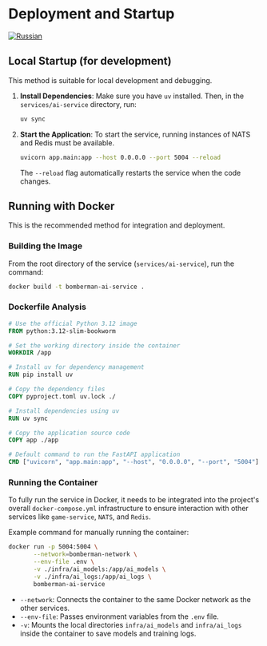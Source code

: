 # Deployment and Startup
[![Russian](https://img.shields.io/badge/lang-Russian-blue)](../ru/deployment.md)

## Local Startup (for development)

This method is suitable for local development and debugging.

1.  **Install Dependencies**:
    Make sure you have `uv` installed. Then, in the `services/ai-service` directory, run:
    ```bash
    uv sync
    ```

2.  **Start the Application**:
    To start the service, running instances of NATS and Redis must be available.
    ```bash
    uvicorn app.main:app --host 0.0.0.0 --port 5004 --reload
    ```
    The `--reload` flag automatically restarts the service when the code changes.

## Running with Docker

This is the recommended method for integration and deployment.

### Building the Image

From the root directory of the service (`services/ai-service`), run the command:
```bash
docker build -t bomberman-ai-service .
```

### Dockerfile Analysis

```dockerfile
# Use the official Python 3.12 image
FROM python:3.12-slim-bookworm

# Set the working directory inside the container
WORKDIR /app

# Install uv for dependency management
RUN pip install uv

# Copy the dependency files
COPY pyproject.toml uv.lock ./

# Install dependencies using uv
RUN uv sync

# Copy the application source code
COPY app ./app

# Default command to run the FastAPI application
CMD ["uvicorn", "app.main:app", "--host", "0.0.0.0", "--port", "5004"]
```

### Running the Container

To fully run the service in Docker, it needs to be integrated into the project's overall `docker-compose.yml` infrastructure to ensure interaction with other services like `game-service`, `NATS`, and `Redis`.

Example command for manually running the container:
```bash
docker run -p 5004:5004 \
       --network=bomberman-network \
       --env-file .env \
       -v ./infra/ai_models:/app/ai_models \
       -v ./infra/ai_logs:/app/ai_logs \
       bomberman-ai-service
```
*   `--network`: Connects the container to the same Docker network as the other services.
*   `--env-file`: Passes environment variables from the `.env` file.
*   `-v`: Mounts the local directories `infra/ai_models` and `infra/ai_logs` inside the container to save models and training logs.

```
